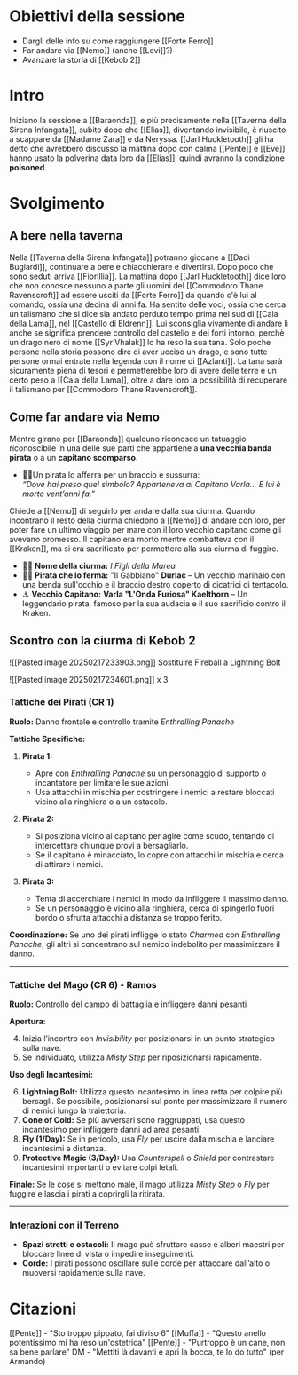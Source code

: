 # Obiettivi della sessione
- Dargli delle info su come raggiungere [[Forte Ferro]]
- Far andare via [[Nemo]] (anche [[Levi]]?)
- Avanzare la storia di [[Kebob 2]]

# Intro
Iniziano la sessione a [[Baraonda]], e più precisamente nella [[Taverna della Sirena Infangata]], subito dopo che [[Elias]], diventando invisibile, è riuscito a scappare da [[Madame Zara]] e da Neryssa. 
[[Jarl Huckletooth]] gli ha detto che avrebbero discusso la mattina dopo con calma
[[Pente]] e [[Eve]] hanno usato la polverina data loro da [[Elias]], quindi avranno la condizione **poisoned**. 

# Svolgimento
## A bere nella taverna
Nella [[Taverna della Sirena Infangata]] potranno giocane a [[Dadi Bugiardi]], continuare a bere e chiacchierare e divertirsi. 
Dopo poco che sono seduti arriva [[Fiorillia]]. 
La mattina dopo [[Jarl Huckletooth]] dice loro che non conosce nessuno a parte gli uomini del [[Commodoro Thane Ravenscroft]] ad essere usciti da [[Forte Ferro]] da quando c'è lui al comando, ossia una decina di anni fa.
Ha sentito delle voci, ossia che cerca un talismano che si dice sia andato perduto tempo prima nel sud di [[Cala della Lama]], nel [[Castello di Eldrenn]]. Lui sconsiglia vivamente di andare lì anche se significa prendere controllo del castello e dei forti intorno, perchè un drago nero di nome [[Syr’Vhalak]] lo ha reso la sua tana. Solo poche persone nella storia possono dire di aver ucciso un drago, e sono tutte persone ormai entrate nella legenda con il nome di [[Azlanti]]. La tana sarà sicuramente piena di tesori e permetterebbe loro di avere delle terre e un certo peso a [[Cala della Lama]], oltre a dare loro la possibilità di recuperare il talismano per [[Commodoro Thane Ravenscroft]].

## Come far andare via Nemo
Mentre girano per [[Baraonda]] qualcuno riconosce un tatuaggio riconoscibile in una delle sue parti che appartiene a **una vecchia banda pirata** o a un **capitano scomparso**.

- 🏴‍☠️Un pirata lo afferra per un braccio e sussurra:  
    _“Dove hai preso quel simbolo? Apparteneva al Capitano Varla… E lui è morto vent’anni fa.”_

Chiede a [[Nemo]] di seguirlo per andare dalla sua ciurma. Quando incontrano il resto della ciurma chiedono a [[Nemo]] di andare con loro, per poter fare un ultimo viaggio per mare con il loro vecchio capitano come gli avevano promesso. Il capitano era morto mentre combatteva con il [[Kraken]], ma si era sacrificato per permettere alla sua ciurma di fuggire. 

- 🏴‍☠️ **Nome della ciurma:** _I Figli della Marea_
- 🏴‍☠️ **Pirata che lo ferma:**  "Il Gabbiano" **Durlac** – Un vecchio marinaio con una benda sull'occhio e il braccio destro coperto di cicatrici di tentacolo.
- ⚓ **Vecchio Capitano:** **Varla "L'Onda Furiosa" Kaelthorn** – Un leggendario pirata, famoso per la sua audacia e il suo sacrificio contro il Kraken.

## Scontro con la ciurma di Kebob 2
![[Pasted image 20250217233903.png]]
Sostituire Fireball a Lightning Bolt

![[Pasted image 20250217234601.png]] x 3

### **Tattiche dei Pirati (CR 1)**

**Ruolo:** Danno frontale e controllo tramite _Enthralling Panache_

**Tattiche Specifiche:**

1. **Pirata 1:**
    
    - Apre con _Enthralling Panache_ su un personaggio di supporto o incantatore per limitare le sue azioni.
    - Usa attacchi in mischia per costringere i nemici a restare bloccati vicino alla ringhiera o a un ostacolo.
2. **Pirata 2:**
    
    - Si posiziona vicino al capitano per agire come scudo, tentando di intercettare chiunque provi a bersagliarlo.
    - Se il capitano è minacciato, lo copre con attacchi in mischia e cerca di attirare i nemici.
3. **Pirata 3:**
    
    - Tenta di accerchiare i nemici in modo da infliggere il massimo danno.
    - Se un personaggio è vicino alla ringhiera, cerca di spingerlo fuori bordo o sfrutta attacchi a distanza se troppo ferito.

**Coordinazione:** Se uno dei pirati infligge lo stato _Charmed_ con _Enthralling Panache_, gli altri si concentrano sul nemico indebolito per massimizzare il danno.

---

### **Tattiche del Mago (CR 6)** - Ramos

**Ruolo:** Controllo del campo di battaglia e infliggere danni pesanti

**Apertura:**

4. Inizia l’incontro con _Invisibility_ per posizionarsi in un punto strategico sulla nave.
5. Se individuato, utilizza _Misty Step_ per riposizionarsi rapidamente.

**Uso degli Incantesimi:**

6. **Lightning Bolt:** Utilizza questo incantesimo in linea retta per colpire più bersagli. Se possibile, posizionarsi sul ponte per massimizzare il numero di nemici lungo la traiettoria.
7. **Cone of Cold:** Se più avversari sono raggruppati, usa questo incantesimo per infliggere danni ad area pesanti.
8. **Fly (1/Day):** Se in pericolo, usa _Fly_ per uscire dalla mischia e lanciare incantesimi a distanza.
9. **Protective Magic (3/Day):** Usa _Counterspell_ o _Shield_ per contrastare incantesimi importanti o evitare colpi letali.

**Finale:** Se le cose si mettono male, il mago utilizza _Misty Step_ o _Fly_ per fuggire e lascia i pirati a coprirgli la ritirata.

---

### **Interazioni con il Terreno**

- **Spazi stretti e ostacoli:** Il mago può sfruttare casse e alberi maestri per bloccare linee di vista o impedire inseguimenti.
- **Corde:** I pirati possono oscillare sulle corde per attaccare dall’alto o muoversi rapidamente sulla nave.

# Citazioni
[[Pente]] - "Sto troppo pippato, fai diviso 6"
[[Muffa]] - "Questo anello potentissimo mi ha reso un'ostetrica"
[[Pente]] - "Purtroppo è un cane, non sa bene parlare"
DM - "Mettiti là davanti e apri la bocca, te lo do tutto" (per Armando)
